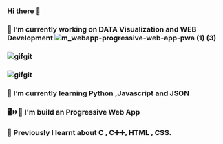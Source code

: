 ### Hi there 👋
### 🔭 I’m currently working on DATA Visualization and WEB Development ![m_webapp-progressive-web-app-pwa (1) (3)](https://user-images.githubusercontent.com/68476475/114378183-15a55d00-9ba5-11eb-8ff4-dba3cef2afb7.png)
### ![gifgit](https://user-images.githubusercontent.com/68476475/114378040-edb5f980-9ba4-11eb-8d46-753d1366075b.gif)


### ![gifgit](https://user-images.githubusercontent.com/68476475/114377046-dc202200-9ba3-11eb-8f25-99fef8d7301c.gif)

### 🌱 I’m currently learning Python ,Javascript and JSON 
### 🖥️⏩📱 I'm build an Progressive Web App
### 📙 Previously I learnt about C , C➕➕, HTML , CSS.
<!-- 👯 I’m looking to collaborate on ...
- 🤔 I’m looking for help with ...
- 💬 Ask me about ...
- 📫 How to reach me: ...
- 😄 Pronouns: ...
- ⚡ Fun fact: ...
-->
